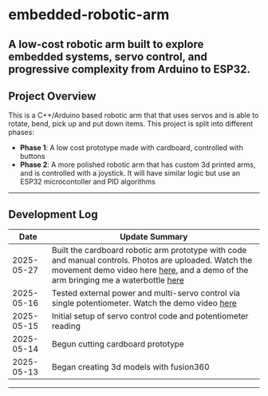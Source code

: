 # embedded-robotic-arm
A low-cost robotic arm built to explore embedded systems, servo control, and progressive complexity from Arduino to ESP32.
---

## Project Overview
This is a C++/Arduino based robotic arm that that uses servos and is able to rotate, bend,  pick up and put down items. This project is split into different phases:

- **Phase 1**: A low cost prototype made with cardboard, controlled with buttons
- **Phase 2**: A more polished robotic arm that has custom 3d printed arms, and is controlled with a joystick. It will have similar logic but use an ESP32 microcontoller and PID algorithms

---

## Development Log

| Date       | Update Summary                                  |
|------------|--------------------------------------------------|
| 2025-05-27 | Built the cardboard robotic arm prototype with code and manual controls. Photos are uploaded. Watch the movement demo video here [here](https://youtu.be/dCFzufIIIDc), and a demo of the arm bringing me a waterbottle [here](https://youtube.com/shorts/pW1OAWMeoAk)|
| 2025-05-16 | Tested external power and multi-servo control via single potentiometer. Watch the demo video [here](https://youtube.com/shorts/bfpbie02di8?feature=share) |
| 2025-05-15 | Initial setup of servo control code and potentiometer reading |
| 2025-05-14 | Begun cutting cardboard prototype|
| 2025-05-13 | Began creating 3d models with fusion360|

---
